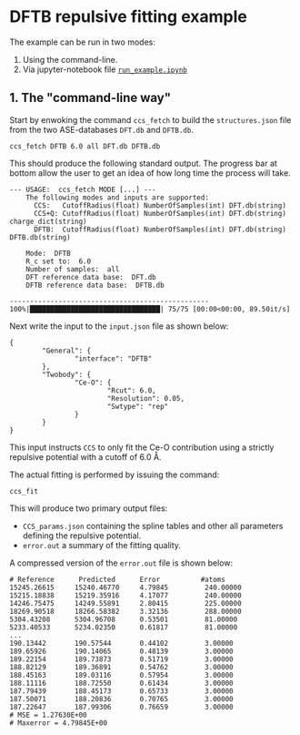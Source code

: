 # DFTB repulsive fitting example

The example can be run in two modes:

1. Using the command-line.
2. Via jupyter-notebook file [`run_example.ipynb`](run_example.ipynb)

## 1. The "command-line way"

Start by enwoking the command `ccs_fetch` to build the `structures.json` file from the two ASE-databases `DFT.db` and `DFTB.db`.

```
ccs_fetch DFTB 6.0 all DFT.db DFTB.db
```
This should produce the following standard output. The progress bar at bottom allow the user to get an idea of how long time the process will take.

```
--- USAGE:  ccs_fetch MODE [...] --- 
    The following modes and inputs are supported:
      CCS:   CutoffRadius(float) NumberOfSamples(int) DFT.db(string)
      CCS+Q: CutoffRadius(float) NumberOfSamples(int) DFT.db(string) charge_dict(string)
      DFTB:  CutoffRadius(float) NumberOfSamples(int) DFT.db(string) DFTB.db(string)
 
    Mode:  DFTB
    R_c set to:  6.0
    Number of samples:  all
    DFT reference data base:  DFT.db
    DFTB reference data base:  DFTB.db

-------------------------------------------------
100%|████████████████████████████████| 75/75 [00:00<00:00, 89.50it/s]
```
Next write the input to the `input.json` file as shown below:
```
{
        "General": {
                "interface": "DFTB"
        },
        "Twobody": {
                "Ce-O": {
                        "Rcut": 6.0,
                        "Resolution": 0.05,
                        "Swtype": "rep"
                }
        }
}
```
This input instructs `CCS` to only fit the Ce-O contribution using a strictly repulsive potential with a cutoff of 6.0 Å. 

The actual fitting is performed by issuing the command:
```
ccs_fit
```
This will produce two primary output files: 

* `CCS_params.json` containing the spline tables and other all parameters defining the repulsive potential. 
* `error.out` a summary of the fitting quality.

A compressed version of the  `error.out` file is shown below: 
``` 
# Reference      Predicted      Error          #atoms         
15245.26615     15240.46770     4.79845         240.00000      
15215.18838     15219.35916     4.17077         240.00000      
14246.75475     14249.55891     2.80415         225.00000      
18269.90518     18266.58382     3.32136         288.00000      
5304.43208      5304.96708      0.53501         81.00000       
5233.40533      5234.02350      0.61817         81.00000       
...       
190.13442       190.57544       0.44102         3.00000        
189.65926       190.14065       0.48139         3.00000        
189.22154       189.73873       0.51719         3.00000        
188.82129       189.36891       0.54762         3.00000        
188.45163       189.03116       0.57954         3.00000        
188.11116       188.72550       0.61434         3.00000        
187.79439       188.45173       0.65733         3.00000        
187.50071       188.20836       0.70765         3.00000        
187.22647       187.99306       0.76659         3.00000        
# MSE = 1.27630E+00
# Maxerror = 4.79845E+00
```